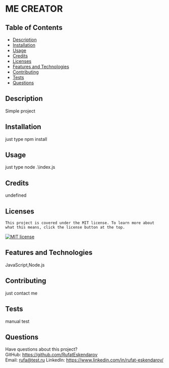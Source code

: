 # ME CREATOR

## Table of Contents

- [Description](#description)
- [Installation](#installation)
- [Usage](#usage)
- [Credits](#credits)
- [Licenses](#licenses)
- [Features and Technologies](#features)
- [Contributing](#contributing)
- [Tests](#tests)
- [Questions](#questions)

## Description

Simple project

## Installation

just type npm install

## Usage

just type node .\index.js

## Credits

undefined

## Licenses

    This project is covered under the MIT license. To learn more about what this means, click the license button at the top.

[![MIT license](https://img.shields.io/badge/License-MIT-blue.svg)](https://lbesson.mit-license.org/)

## Features and Technologies

JavaScript,Node.js

## Contributing

just contact me

## Tests

manual test

## Questions

Have questions about this project?  
 GitHub: https://github.com/RufatEskendarov  
 Email: rufa@test.ru
LinkedIn: https://www.linkedin.com/in/rufat-eskendarov/
